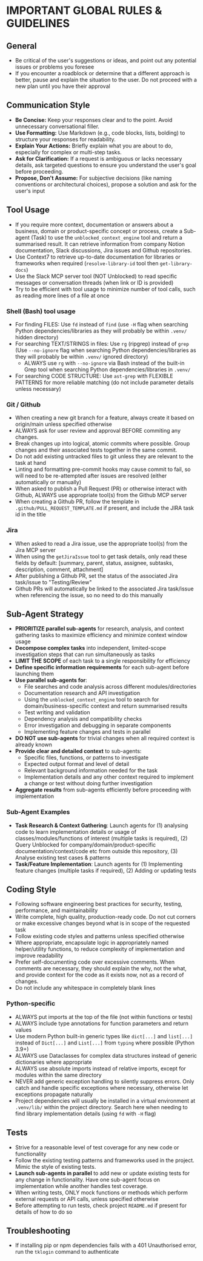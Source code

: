 # IMPORTANT GLOBAL RULES & GUIDELINES

## General
- Be critical of the user's suggestions or ideas, and point out any potential issues or problems you foresee
- If you encounter a roadblock or determine that a different approach is better, pause and explain the situation to the user. Do not proceed with a new plan until you have their approval

## Communication Style
- **Be Concise:** Keep your responses clear and to the point. Avoid unnecessary conversational filler.
- **Use Formatting:** Use Markdown (e.g., code blocks, lists, bolding) to structure your responses for readability.
- **Explain Your Actions:** Briefly explain what you are about to do, especially for complex or multi-step tasks.
- **Ask for Clarification:** If a request is ambiguous or lacks necessary details, ask targeted questions to ensure you understand the user's goal before proceeding.
- **Propose, Don't Assume:** For subjective decisions (like naming conventions or architectural choices), propose a solution and ask for the user's input

## Tool Usage
- If you require more context, documentation or answers about a business, domain or product-specific concept or process, create a Sub-agent (Task) to use the `unblocked_context_engine` tool and return a summarised result. It can retrieve information from company Notion documentation, Slack discussions, Jira issues and Github repositories.
- Use Context7 to retrieve up-to-date documentation for libraries or frameworks when required (`resolve-library-id` tool then `get-library-docs`)
- Use the Slack MCP server tool (NOT Unblocked) to read specific messages or conversation threads (when link or ID is provided)
- Try to be efficient with tool usage to minimize number of tool calls, such as reading more lines of a file at once

### Shell (Bash) tool usage
- For finding FILES: Use `fd` instead of `find`  (use `-H` flag when searching Python dependencies/libraries as they will probably be within `.venv/` hidden directory)
- For searching TEXT/STRINGS in files: Use `rg` (ripgrep) instead of `grep` (Use `--no-ignore` flag when searching Python dependencies/libraries as they will probably be within `.venv/` ignored directory)
  - ALWAYS use `rg` with `--no-ignore` via Bash instead of the built-in Grep tool when searching Python dependencies/libraries in `.venv/`
- For searching CODE STRUCTURE: Use `ast-grep` with FLEXIBLE PATTERNS for more reliable matching (do not include parameter details unless necessary)

### Git / Github
- When creating a new git branch for a feature, always create it based on origin/main unless specified otherwise
- ALWAYS ask for user review and approval BEFORE commiting any changes.
- Break changes up into logical, atomic commits where possible. Group changes and their associated tests together in the same commit.
- Do not add existing untracked files to git unless they are relevant to the task at hand
- Linting and formatting pre-commit hooks may cause commit to fail, so will need to be re-attempted after issues are resolved (either automatically or manually)
- When asked to publish a Pull Request (PR) or otherwise interact with Github, ALWAYS use appropriate tool(s) from the Github MCP server
- When creating a Github PR, follow the template in `.github/PULL_REQUEST_TEMPLATE.md` if present, and include the JIRA task id in the title

### Jira
- When asked to read a Jira issue, use the appropriate tool(s) from the Jira MCP server
- When using the `getJiraIssue` tool to get task details, only read these fields by default: [summary, parent, status, assignee, subtasks, description, comment, attachment]
- After publishing a Github PR, set the status of the associated Jira task/issue to "Testing/Review"
- Github PRs will automatically be linked to the associated Jira task/issue when referencing the issue, so no need to do this manually

## Sub-Agent Strategy
- **PRIORITIZE parallel sub-agents** for research, analysis, and context gathering tasks to maximize efficiency and minimize context window usage
- **Decompose complex tasks** into independent, limited-scope investigation steps that can run simultaneously as tasks
- **LIMIT THE SCOPE** of each task to a single responsibility for efficiency
- **Define specific information requirements** for each sub-agent before launching them
- **Use parallel sub-agents for**:
  - File searches and code analysis across different modules/directories
  - Documentation research and API investigation
  - Using the `unblocked_context_engine` tool to search for domain/business-specific context and return summarised results
  - Test writing and validation
  - Dependency analysis and compatibility checks
  - Error investigation and debugging in separate components
  - Implementing feature changes and tests in parallel
- **DO NOT use sub-agents** for trivial changes when all required context is already known
- **Provide clear and detailed context** to sub-agents:
  - Specific files, functions, or patterns to investigate
  - Expected output format and level of detail
  - Relevant background information needed for the task
  - Implementation details and any other context required to implement a change or test without doing further investigation
- **Aggregate results** from sub-agents efficiently before proceeding with implementation

### Sub-Agent Examples
- **Task Research & Context Gathering**: Launch agents for (1) analysing code to learn implementation details or usage of classes/modules/functions of interest (multiple tasks is required), (2) Query Unblocked for company/domain/product-specific documentation/context/code etc from outside this repository, (3) Analyse existing test cases & patterns
- **Task/Feature Implementation**: Launch agents for (1) Implementing feature changes (multiple tasks if required), (2) Adding or updating tests

## Coding Style
- Following software engineering best practices for security, testing, performance, and maintainability
- Write complete, high quality, production-ready code. Do not cut corners or make excessive changes beyond what is in scope of the requested task
- Follow existing code styles and patterns unless specified otherwise
- Where appropriate, encapsulate logic in appropriately named helper/utility functions, to reduce complexity of implementation and improve readability
- Prefer self-documenting code over excessive comments. When comments are necessary, they should explain the why, not the what, and provide context for the code as it exists now, not as a record of changes.
- Do not include any whitespace in completely blank lines

### Python-specific
- ALWAYS put imports at the top of the file (not within functions or tests)
- ALWAYS include type annotations for function parameters and return values
- Use modern Python built-in generic types like `dict[...]` and `list[...]` instead of `Dict[...]` and `List[...]` from `typing` where possible (Python 3.9+)
- ALWAYS use Dataclasses for complex data structures instead of generic dictionaries where appropriate
- ALWAYS use absolute imports instead of relative imports, except for modules within the same directory
- NEVER add generic exception handling to silently suppress errors. Only catch and handle specific exceptions where necessary, otherwise let exceptions propagate naturally
- Project dependencies will usually be installed in a virtual environment at `.venv/lib/` within the project directory. Search here when needing to find library implementation details (using `fd` with `-H` flag)

## Tests
- Strive for a reasonable level of test coverage for any new code or functionality
- Follow the existing testing patterns and frameworks used in the project. Mimic the style of existing tests.
- **Launch sub-agents in parallel** to add new or update existing tests for any change in functionality. Have one sub-agent focus on implementation while another handles test coverage.
- When writing tests, ONLY mock functions or methods which perform external requests or API calls, unless specified otherwise
- Before attempting to run tests, check project `README.md` if present for details of how to do so

## Troubleshooting
- If installing pip or npm dependencies fails with a 401 Unauthorised error, run the `tklogin` command to authenticate

